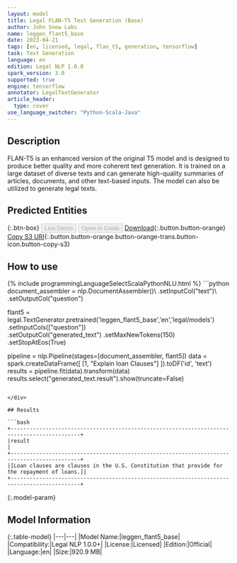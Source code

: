 ```yaml
---
layout: model
title: Legal FLAN-T5 Text Generation (Base)
author: John Snow Labs
name: leggen_flant5_base
date: 2023-04-21
tags: [en, licensed, legal, flan_t5, generation, tensorflow]
task: Text Generation
language: en
edition: Legal NLP 1.0.0
spark_version: 3.0
supported: true
engine: tensorflow
annotator: LegalTextGenerator
article_header:
  type: cover
use_language_switcher: "Python-Scala-Java"
---
```


## Description

FLAN-T5 is an enhanced version of the original T5 model and is designed to produce better quality and more coherent text generation. It is trained on a large dataset of diverse texts and can generate high-quality summaries of articles, documents, and other text-based inputs. The model can also be utilized to generate legal texts.

## Predicted Entities



{:.btn-box}
<button class="button button-orange" disabled>Live Demo</button>
<button class="button button-orange" disabled>Open in Colab</button>
[Download](https://s3.amazonaws.com/auxdata.johnsnowlabs.com/legal/models/leggen_flant5_base_en_1.0.0_3.0_1682073962277.zip){:.button.button-orange}
[Copy S3 URI](s3://auxdata.johnsnowlabs.com/legal/models/leggen_flant5_base_en_1.0.0_3.0_1682073962277.zip){:.button.button-orange.button-orange-trans.button-icon.button-copy-s3}

## How to use



<div class="tabs-box" markdown="1">
{% include programmingLanguageSelectScalaPythonNLU.html %}
```python
document_assembler = nlp.DocumentAssembler()\
    .setInputCol("text")\
    .setOutputCol("question")

flant5 = legal.TextGenerator.pretrained('leggen_flant5_base','en','legal/models')\
    .setInputCols(["question"])\
    .setOutputCol("generated_text")
    .setMaxNewTokens(150)\
    .setStopAtEos(True)
  
pipeline = nlp.Pipeline(stages=[document_assembler, flant5])
data = spark.createDataFrame([
  [1, "Explain loan Clauses"]
]).toDF('id', 'text')
results = pipeline.fit(data).transform(data)
results.select("generated_text.result").show(truncate=False)
```

</div>

## Results

```bash
+--------------------------------------------------------------------------------------------+
|result                                                                                      |
+--------------------------------------------------------------------------------------------+
|[Loan clauses are clauses in the U.S. Constitution that provide for the repayment of loans.]|
+--------------------------------------------------------------------------------------------+
```

{:.model-param}
## Model Information

{:.table-model}
|---|---|
|Model Name:|leggen_flant5_base|
|Compatibility:|Legal NLP 1.0.0+|
|License:|Licensed|
|Edition:|Official|
|Language:|en|
|Size:|920.9 MB|
